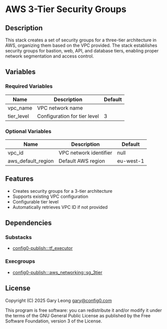 # AWS 3-Tier Security Groups

## Description
This stack creates a set of security groups for a three-tier architecture in AWS, organizing them based on the VPC provided. The stack establishes security groups for bastion, web, API, and database tiers, enabling proper network segmentation and access control.

## Variables

### Required Variables

| Name | Description | Default |
|------|-------------|---------|
| vpc_name | VPC network name | |
| tier_level | Configuration for tier level | 3 |

### Optional Variables

| Name | Description | Default |
|------|-------------|---------|
| vpc_id | VPC network identifier | null |
| aws_default_region | Default AWS region | eu-west-1 |

## Features
- Creates security groups for a 3-tier architecture
- Supports existing VPC configuration
- Configurable tier level
- Automatically retrieves VPC ID if not provided

## Dependencies

### Substacks
- [config0-publish:::tf_executor](https://api-app.config0.com/web_api/v1.0/stacks/config0-publish/tf_executor)

### Execgroups
- [config0-publish:::aws_networking::sg_3tier](https://api-app.config0.com/web_api/v1.0/exec/groups/config0-publish/aws_networking/sg_3tier)

## License
Copyright (C) 2025 Gary Leong <gary@config0.com>

This program is free software: you can redistribute it and/or modify
it under the terms of the GNU General Public License as published by
the Free Software Foundation, version 3 of the License.



